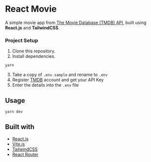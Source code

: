 # React Movie

A simple movie app from [The Movie Database (TMDB) API](https://developer.themoviedb.org/reference/intro/getting-started), built using **React.js** and **TailwindCSS**.

### Project Setup

1. Clone this repository.
2. Install dependencies.

```sh
yarn
```

3. Take a copy of `.env.sample` and rename to `.env`
4. Register [TMDB](https://developer.themoviedb.org/reference/intro/getting-started) account and get your API Key
5. Enter the details into the `.env` file

## Usage

```sh
yarn dev
```

## Built with

- [React.js](https://react.dev/)
- [Vite.js](https://vitejs.dev/)
- [TailwindCSS](https://tailwindcss.com/)
- [React Router](https://reactrouter.com/en/main)
